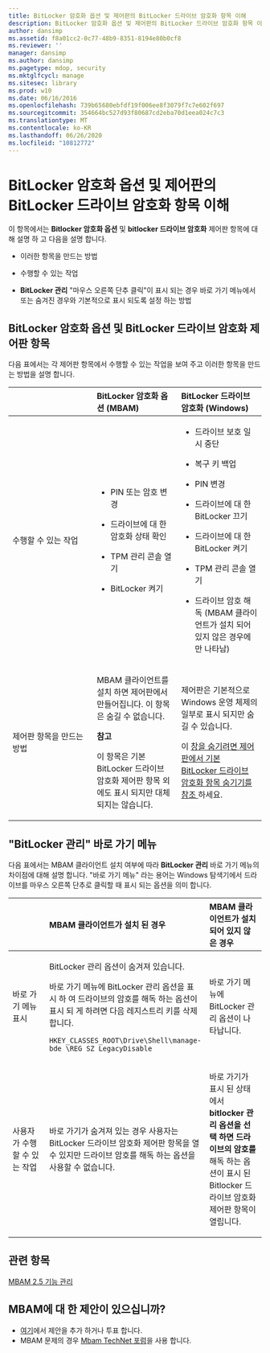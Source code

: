 ```yaml
---
title: BitLocker 암호화 옵션 및 제어판의 BitLocker 드라이브 암호화 항목 이해
description: BitLocker 암호화 옵션 및 제어판의 BitLocker 드라이브 암호화 항목 이해
author: dansimp
ms.assetid: f8a01cc2-0c77-48b9-8351-8194e80b0cf8
ms.reviewer: ''
manager: dansimp
ms.author: dansimp
ms.pagetype: mdop, security
ms.mktglfcycl: manage
ms.sitesec: library
ms.prod: w10
ms.date: 06/16/2016
ms.openlocfilehash: 739b65680ebfdf19f006ee8f3079f7c7e602f697
ms.sourcegitcommit: 354664bc527d93f80687cd2eba70d1eea024c7c3
ms.translationtype: MT
ms.contentlocale: ko-KR
ms.lasthandoff: 06/26/2020
ms.locfileid: "10812772"
---
```

# BitLocker 암호화 옵션 및 제어판의 BitLocker 드라이브 암호화 항목 이해


이 항목에서는 **Bitlocker 암호화 옵션** 및 **bitlocker 드라이브 암호화** 제어판 항목에 대해 설명 하 고 다음을 설명 합니다.

-   이러한 항목을 만드는 방법

-   수행할 수 있는 작업

-   **BitLocker 관리** "마우스 오른쪽 단추 클릭"이 표시 되는 경우 바로 가기 메뉴에서 또는 숨겨진 경우와 기본적으로 표시 되도록 설정 하는 방법

## BitLocker 암호화 옵션 및 BitLocker 드라이브 암호화 제어판 항목


다음 표에서는 각 제어판 항목에서 수행할 수 있는 작업을 보여 주고 이러한 항목을 만드는 방법을 설명 합니다.

<table>
<colgroup>
<col width="33%" />
<col width="33%" />
<col width="33%" />
</colgroup>
<thead>
<tr class="header">
<th align="left"></th>
<th align="left">BitLocker 암호화 옵션 (MBAM)</th>
<th align="left">BitLocker 드라이브 암호화 (Windows)</th>
</tr>
</thead>
<tbody>
<tr class="odd">
<td align="left"><p>수행할 수 있는 작업</p></td>
<td align="left"><ul>
<li><p>PIN 또는 암호 변경</p></li>
<li><p>드라이브에 대 한 암호화 상태 확인</p></li>
<li><p>TPM 관리 콘솔 열기</p></li>
<li><p>BitLocker 켜기</p></li>
</ul></td>
<td align="left"><ul>
<li><p>드라이브 보호 일시 중단</p></li>
<li><p>복구 키 백업</p></li>
<li><p>PIN 변경</p></li>
<li><p>드라이브에 대 한 BitLocker 끄기</p></li>
<li><p>드라이브에 대 한 BitLocker 켜기</p></li>
<li><p>TPM 관리 콘솔 열기</p></li>
<li><p>드라이브 암호 해독 (MBAM 클라이언트가 설치 되어 있지 않은 경우에만 나타남)</p></li>
</ul></td>
</tr>
<tr class="even">
<td align="left"><p>제어판 항목을 만드는 방법</p></td>
<td align="left"><p>MBAM 클라이언트를 설치 하면 제어판에서 만들어집니다. 이 항목은 숨길 수 없습니다.</p>
<div class="alert">
<strong>참고</strong><br/><p>이 항목은 기본 BitLocker 드라이브 암호화 제어판 항목 외에도 표시 되지만 대체 되지는 않습니다.</p>
</div>
<div>

</div></td>
<td align="left"><p>제어판은 기본적으로 Windows 운영 체제의 일부로 표시 되지만 숨길 수 있습니다.</p>
<p>이 <a href="hiding-the-default-bitlocker-drive-encryption-item-in-control-panel-mbam-25.md" data-raw-source="[Hiding the Default BitLocker Drive Encryption Item in Control Panel](hiding-the-default-bitlocker-drive-encryption-item-in-control-panel-mbam-25.md)"> 창을 숨기려면 제어판에서 기본 BitLocker 드라이브 암호화 항목 숨기기를 참조 </a> 하세요.</p></td>
</tr>
</tbody>
</table>



## <a href="" id="-manage-bitlocker--shortcut-menu"></a>"BitLocker 관리" 바로 가기 메뉴


다음 표에서는 MBAM 클라이언트 설치 여부에 따라 **BitLocker 관리** 바로 가기 메뉴의 차이점에 대해 설명 합니다. "바로 가기 메뉴" 라는 용어는 Windows 탐색기에서 드라이브를 마우스 오른쪽 단추로 클릭할 때 표시 되는 옵션을 의미 합니다.

<table>
<colgroup>
<col width="33%" />
<col width="33%" />
<col width="33%" />
</colgroup>
<thead>
<tr class="header">
<th align="left"></th>
<th align="left">MBAM 클라이언트가 설치 된 경우</th>
<th align="left">MBAM 클라이언트가 설치 되어 있지 않은 경우</th>
</tr>
</thead>
<tbody>
<tr class="odd">
<td align="left"><p>바로 가기 메뉴 표시</p></td>
<td align="left"><p>BitLocker 관리 옵션이 숨겨져 있습니다.</p>
<p>바로 가기 메뉴에 BitLocker 관리 옵션을 표시 하 여 드라이브의 암호를 해독 하는 옵션이 표시 되 게 하려면 다음 레지스트리 키를 삭제 합니다.</p>
<pre class="syntax" space="preserve"><code>HKEY_CLASSES_ROOT\Drive\Shell\manage-bde \REG_SZ LegacyDisable</code></pre></td>
<td align="left"><p>바로 가기 메뉴에 BitLocker 관리 옵션이 나타납니다.</p></td>
</tr>
<tr class="even">
<td align="left"><p>사용자가 수행할 수 있는 작업</p></td>
<td align="left"><p>바로 가기가 숨겨져 있는 경우 사용자는 BitLocker 드라이브 암호화 제어판 항목을 열 수 있지만 드라이브 암호를 해독 하는 옵션을 사용할 수 없습니다.</p></td>
<td align="left"><p>바로 가기가 표시 된 상태에서 <strong> bitlocker 관리 옵션을 선택 하면 드라이브의 암호를 </strong> 해독 하는 옵션이 표시 된 Bitlocker 드라이브 암호화 제어판 항목이 열립니다.</p></td>
</tr>
</tbody>
</table>




## 관련 항목


[MBAM 2.5 기능 관리](administering-mbam-25-features.md)



## MBAM에 대 한 제안이 있으십니까?
- [여기](http://mbam.uservoice.com/forums/268571-microsoft-bitlocker-administration-and-monitoring)에서 제안을 추가 하거나 투표 합니다. 
- MBAM 문제의 경우 [Mbam TechNet 포럼](https://social.technet.microsoft.com/Forums/home?forum=mdopmbam)을 사용 합니다. 





